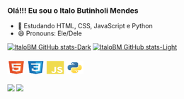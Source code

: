 ###  Olá!!! Eu sou o Italo Butinholi Mendes

- 🌱 Estudando HTML, CSS, JavaScript e Python
- 😄 Pronouns:  Ele/Dele

[![ItaloBM GitHub stats-Dark](https://github-readme-stats.vercel.app/api?username=ItaloBM&show_icons=true&theme=dracula#gh-dark-mode-only)](https://github.com/ItaloBM/github-readme-stats#gh-dark-mode-only)
[![ItaloBM GitHub stats-Light](https://github-readme-stats.vercel.app/api?username=ItaloBM&show_icons=true&theme=default#gh-light-mode-only)](https://github.com/ItaloBM/github-readme-stats#gh-light-mode-only)

###

<div><div>  
  <img align="center" alt="ItaloBM-HTML" height="30" width="40" src="https://raw.githubusercontent.com/devicons/devicon/master/icons/html5/html5-original.svg">
  <img align="center" alt="ItaloBM-CSS" height="30" width="40" src="https://raw.githubusercontent.com/devicons/devicon/master/icons/css3/css3-original.svg">
  <img align="center" alt="ItaloBM-Js" height="30" width="40" src="https://raw.githubusercontent.com/devicons/devicon/master/icons/javascript/javascript-plain.svg">
  <img align="center" alt="ItaloBM-Python" height="30" width="40" src="https://raw.githubusercontent.com/devicons/devicon/master/icons/python/python-original.svg">
</div>

###

<div>
  <a href = "mailto:italobm2011@gmail.com"><img src="https://img.shields.io/badge/-Gmail-%23333?style=for-the-badge&logo=gmail&logoColor=white" target="_blank"></a>
  <a href="https://www.linkedin.com/in/italo-butinholi-mendes/" target="_blank"><img src="https://img.shields.io/badge/-LinkedIn-%230077B5?style=for-the-badge&logo=linkedin&logoColor=white" target="_blank"></a>   
</div>

